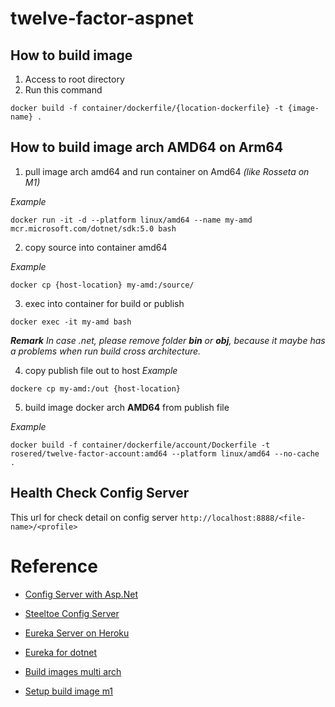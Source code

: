 # twelve-factor-aspnet

## How to build image 

1. Access to root directory
2. Run this command 
```
docker build -f container/dockerfile/{location-dockerfile} -t {image-name} .
```

## How to build image arch AMD64 on Arm64

1. pull image arch amd64 and run container on Amd64 *(like Rosseta on M1)*

*Example*
```
docker run -it -d --platform linux/amd64 --name my-amd mcr.microsoft.com/dotnet/sdk:5.0 bash
```
2. copy source into container amd64 

*Example*
```
docker cp {host-location} my-amd:/source/
```

3. exec into container for build or publish
```
docker exec -it my-amd bash
```
***Remark***
*In case .net, please remove folder ***bin*** or ***obj***, because it maybe has a problems when run build cross architecture.*

4. copy publish file out to host
*Example*
```
dockere cp my-amd:/out {host-location}
```

5. build image docker arch **AMD64** from publish file 

*Example*
```
docker build -f container/dockerfile/account/Dockerfile -t rosered/twelve-factor-account:amd64 --platform linux/amd64 --no-cache .
```

## Health Check Config Server

This url for check detail on config server
```http://localhost:8888/<file-name>/<profile>```

# Reference

- [Config Server with Asp.Net](https://www.youtube.com/watch?v=UXSieGmbOhg)

- [Steeltoe Config Server](https://github.com/SteeltoeOSS/Dockerfiles)

- [Eureka Server on Heroku](https://github.com/kissaten/heroku-eureka-server-demo)

- [Eureka for dotnet](https://altkomsoftware.pl/en/blog/service-discovery-eureka/)

- [Build images multi arch](https://jitsu.com/blog/multi-platform-docker-builds)

- [Setup build image m1](https://betterprogramming.pub/how-to-actually-deploy-docker-images-built-on-a-m1-macs-with-apple-silicon-a35e39318e97)